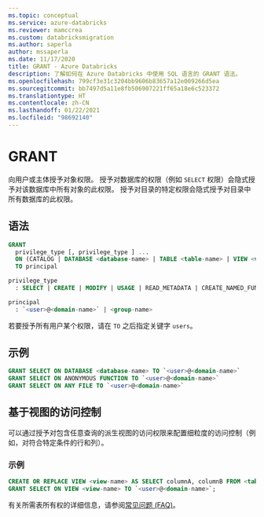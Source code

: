 ```yaml
---
ms.topic: conceptual
ms.service: azure-databricks
ms.reviewer: mamccrea
ms.custom: databricksmigration
ms.author: saperla
author: mssaperla
ms.date: 11/17/2020
title: GRANT - Azure Databricks
description: 了解如何在 Azure Databricks 中使用 SQL 语言的 GRANT 语法。
ms.openlocfilehash: 799cf3e31c3204bb9606b83657a12e009266d5ea
ms.sourcegitcommit: bb7497d5a11e8fb506907221ff65a18e6c523372
ms.translationtype: HT
ms.contentlocale: zh-CN
ms.lasthandoff: 01/22/2021
ms.locfileid: "98692140"
---
```

# <a name="grant"></a>GRANT

向用户或主体授予对象权限。 授予对数据库的权限（例如 ``SELECT`` 权限）会隐式授予对该数据库中所有对象的此权限。 授予对目录的特定权限会隐式授予对目录中所有数据库的此权限。

## <a name="syntax"></a>语法

```sql
GRANT
  privilege_type [, privilege_type ] ...
  ON (CATALOG | DATABASE <database-name> | TABLE <table-name> | VIEW <view-name> | FUNCTION <function-name> | ANONYMOUS FUNCTION | ANY FILE)
  TO principal

privilege_type
  : SELECT | CREATE | MODIFY | USAGE | READ_METADATA | CREATE_NAMED_FUNCTION | ALL PRIVILEGES

principal
  : `<user>@<domain-name>` | <group-name>
```

若要授予所有用户某个权限，请在 ``TO`` 之后指定关键字 ``users``。

## <a name="examples"></a>示例

```sql
GRANT SELECT ON DATABASE <database-name> TO `<user>@<domain-name>`
GRANT SELECT ON ANONYMOUS FUNCTION TO `<user>@<domain-name>`
GRANT SELECT ON ANY FILE TO `<user>@<domain-name>`
```

## <a name="view-based-access-control"></a>基于视图的访问控制

可以通过授予对包含任意查询的派生视图的访问权限来配置细粒度的访问控制（例如，对符合特定条件的行和列）。

### <a name="examples"></a>示例

```sql
CREATE OR REPLACE VIEW <view-name> AS SELECT columnA, columnB FROM <table-name> WHERE columnC > 1000;
GRANT SELECT ON VIEW <view-name> TO `<user>@<domain-name>`;
```

有关所需表所有权的详细信息，请参阅[常见问题 (FAQ)](../../security/access-control/table-acls/object-privileges.md#frequently-asked-questions-faq)。